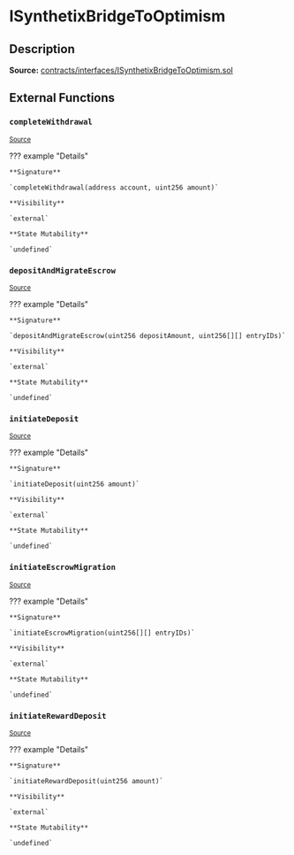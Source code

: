 # ISynthetixBridgeToOptimism

## Description

**Source:** [contracts/interfaces/ISynthetixBridgeToOptimism.sol](https://github.com/Synthetixio/synthetix/tree/v2.41.0/contracts/interfaces/ISynthetixBridgeToOptimism.sol)

## External Functions

### `completeWithdrawal`

<sub>[Source](https://github.com/Synthetixio/synthetix/tree/v2.41.0/contracts/interfaces/ISynthetixBridgeToOptimism.sol#L7)</sub>

??? example "Details"

    **Signature**

    `completeWithdrawal(address account, uint256 amount)`

    **Visibility**

    `external`

    **State Mutability**

    `undefined`

### `depositAndMigrateEscrow`

<sub>[Source](https://github.com/Synthetixio/synthetix/tree/v2.41.0/contracts/interfaces/ISynthetixBridgeToOptimism.sol#L16)</sub>

??? example "Details"

    **Signature**

    `depositAndMigrateEscrow(uint256 depositAmount, uint256[][] entryIDs)`

    **Visibility**

    `external`

    **State Mutability**

    `undefined`

### `initiateDeposit`

<sub>[Source](https://github.com/Synthetixio/synthetix/tree/v2.41.0/contracts/interfaces/ISynthetixBridgeToOptimism.sol#L10)</sub>

??? example "Details"

    **Signature**

    `initiateDeposit(uint256 amount)`

    **Visibility**

    `external`

    **State Mutability**

    `undefined`

### `initiateEscrowMigration`

<sub>[Source](https://github.com/Synthetixio/synthetix/tree/v2.41.0/contracts/interfaces/ISynthetixBridgeToOptimism.sol#L12)</sub>

??? example "Details"

    **Signature**

    `initiateEscrowMigration(uint256[][] entryIDs)`

    **Visibility**

    `external`

    **State Mutability**

    `undefined`

### `initiateRewardDeposit`

<sub>[Source](https://github.com/Synthetixio/synthetix/tree/v2.41.0/contracts/interfaces/ISynthetixBridgeToOptimism.sol#L14)</sub>

??? example "Details"

    **Signature**

    `initiateRewardDeposit(uint256 amount)`

    **Visibility**

    `external`

    **State Mutability**

    `undefined`
